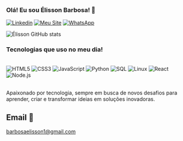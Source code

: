 ### Olá! Eu sou Élisson Barbosa! 🤙

[![Linkedin](https://img.shields.io/badge/LinkedIn-0077B5?style=for-the-badge&logo=linkedin&logoColor=white)](https://www.linkedin.com/in/%C3%A9lissonbarbosa/)
[![Meu Site](https://img.shields.io/badge/website-000000?style=for-the-badge&logo=About.me&logoColor=white)](https://elissonbarbosa.com)
[![WhatsApp](https://img.shields.io/badge/WhatsApp-25D366?style=for-the-badge&logo=whatsapp&logoColor=white)](https://w.app/taFYH5)

![Élisson GitHub stats](https://github-readme-stats.vercel.app/api?username=barbosaelisson&show_icons=true&theme=highcontrast)




### Tecnologias que uso no meu dia! 

<div style="display: inline_block"></br>
    <img aling="center" alt="HTML5" src="https://img.shields.io/badge/HTML5-E34F26?style=for-the-badge&logo=html5&logoColor=white"/>
    <img aling="center" alt="CSS3" src="https://img.shields.io/badge/CSS3-1572B6?style=for-the-badge&logo=css3&logoColor=white"/>
    <img aling="center" alt="JavaScript" src="https://img.shields.io/badge/JavaScript-F7DF1E?style=for-the-badge&logo=javascript&logoColor=black"/>
    <img aling="center" alt="Python" src="https://img.shields.io/badge/Python-14354C?style=for-the-badge&logo=python&logoColor=white"/>
    <img aling="center" alt="SQL" src="https://img.shields.io/badge/Microsoft_SQL_Server-CC2927?style=for-the-badge&logo=microsoft-sql-server&logoColor=white"/>
    <img aling="center" alt="Linux" src="https://img.shields.io/badge/Linux-FCC624?style=for-the-badge&logo=linux&logoColor=black"/>
    <img aling="center" alt="React" src="https://img.shields.io/badge/React-20232A?style=for-the-badge&logo=react&logoColor=61DAFB"/>
    <img aling="center" alt="Node.js" src="https://img.shields.io/badge/Node.js-43853D?style=for-the-badge&logo=node.js&logoColor=white"/>
</div></br>

Apaixonado por tecnologia, sempre em busca de novos desafios para aprender, criar e transformar ideias em soluções inovadoras.

## Email 📧

barbosaelisson1@gmail.com
